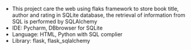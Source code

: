 <ul>
  <li>This project care the web using flaks framework to store book title, author and rating in SQLite database, the retrieval of information from SQL is performed by SQLAlchemy</li>
  <li>IDE: Pycharm, DBbrowser for SQLite</li>
  <li>Language: HTML, Python with SQL complier</li>
  <li>Library: flask, flask_sqlalchemy</li>
</ul>
